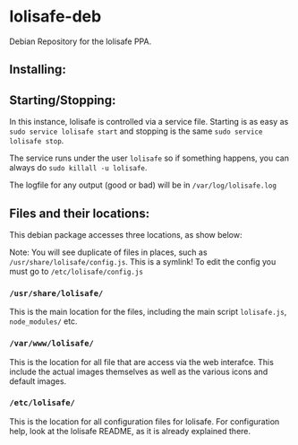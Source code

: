 # lolisafe-deb
Debian Repository for the lolisafe PPA.

## Installing:

## Starting/Stopping:
In this instance, lolisafe is controlled via a service file. Starting is as easy as `sudo service lolisafe start` and stopping is the same `sudo service lolisafe stop`. 

The service runs under the user `lolisafe` so if something happens, you can always do `sudo killall -u lolisafe`.

The logfile for any output (good or bad) will be in `/var/log/lolisafe.log`

## Files and their locations:
This debian package accesses three locations, as show below:

Note: You will see duplicate of files in places, such as `/usr/share/lolisafe/config.js`. This is a symlink! To edit the config you must go to `/etc/lolisafe/config.js`

### `/usr/share/lolisafe/`
This is the main location for the files, including the main script `lolisafe.js`, `node_modules/` etc.
### `/var/www/lolisafe/`
This is the location for all file that are access via the web interafce. This include the actual images themselves as well as the various icons and default images.
### `/etc/lolisafe/`
This is the location for all configuration files for lolisafe. For configuration help, look at the lolisafe README, as it is already explained there.
